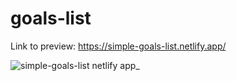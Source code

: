 # goals-list
 
Link to preview: https://simple-goals-list.netlify.app/


![simple-goals-list netlify app_](https://user-images.githubusercontent.com/107828537/220565840-d3353fbd-4e2e-4d6e-91de-eff93b5a7bad.png)
